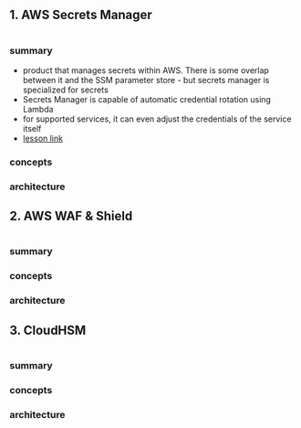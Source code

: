 ## 1. AWS Secrets Manager

#

### summary

- product that manages secrets within AWS. There is some overlap between it and the SSM parameter store - but secrets manager is specialized for secrets
- Secrets Manager is capable of automatic credential rotation using Lambda
- for supported services, it can even adjust the credentials of the service itself
- [lesson link](https://learn.cantrill.io/courses/730712/lectures/15793908)

### concepts

### architecture

## 2. AWS WAF & Shield

#

### summary

### concepts

### architecture

## 3. CloudHSM

#

### summary

### concepts

### architecture
